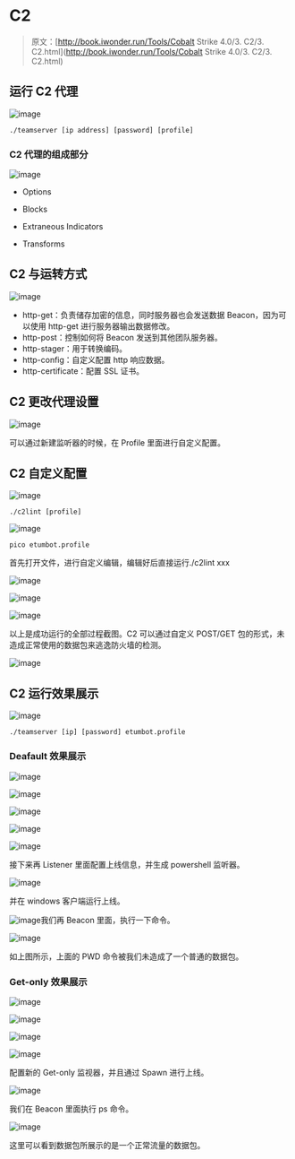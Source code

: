 # C2

> 原文：[http://book.iwonder.run/Tools/Cobalt Strike 4.0/3\. C2/3\. C2.html](http://book.iwonder.run/Tools/Cobalt Strike 4.0/3\. C2/3\. C2.html)

## 运行 C2 代理

![image](img/2d49e767d0fb323c7e2f65078aafa0bd.png)

```
./teamserver [ip address] [password] [profile] 
```

### C2 代理的组成部分

![image](img/5ba14e8c18c2ace2bbc3de83f3902e6d.png)

*   Options

*   Blocks

*   Extraneous Indicators
*   Transforms

## C2 与运转方式

![image](img/9c37c0b673987e08f35fd8b2ecc5233d.png)

*   http-get：负责储存加密的信息，同时服务器也会发送数据 Beacon，因为可以使用 http-get 进行服务器输出数据修改。
*   http-post：控制如何将 Beacon 发送到其他团队服务器。
*   http-stager：用于转换编码。
*   http-config：自定义配置 http 响应数据。
*   http-certificate：配置 SSL 证书。

## C2 更改代理设置

![image](img/86e363fca8ec38d71526090660ad3c81.png)

可以通过新建监听器的时候，在 Profile 里面进行自定义配置。

## C2 自定义配置

![image](img/483cf66cdee751c683df809a1b33dd7b.png)

```
./c2lint [profile] 
```

![image](img/18e37de3f94044f864113d6b00692690.png)

```
pico etumbot.profile 
```

首先打开文件，进行自定义编辑，编辑好后直接运行./c2lint xxx

![image](img/ec05331c4ceba3e1610c2f62f67a8f32.png)

![image](img/b5cfe4cc9cc80a237abab2fb5edb302a.png)

![image](img/3b8f472a69f4f33cf3ecc6b5f66dc451.png)

以上是成功运行的全部过程截图。C2 可以通过自定义 POST/GET 包的形式，未造成正常使用的数据包来逃逸防火墙的检测。

![image](img/c400177ced37d96a0b31268b1e8a6e44.png)

## C2 运行效果展示

![image](img/c3387bbefa87850527210d3eca04d16e.png)

```
./teamserver [ip] [password] etumbot.profile 
```

### Deafault 效果展示

![image](img/6fd10ce8b0e882581ad1b61418071bbd.png)

![image](img/cf562c0853333389143d667475cf4bbf.png)

![image](img/15c9ed44f91d71c0d8707c8fa2512f0e.png)

![image](img/000c2639e33af5fadcd17c8beb0b1e77.png)

![image](img/01b252e7e10a8e5988f55cd283addf07.png)

接下来再 Listener 里面配置上线信息，并生成 powershell 监听器。

![image](img/8898be4bf957750b8898628fcbe7ba49.png)

并在 windows 客户端运行上线。

![image](img/03aad1bc21393ae3100338c212ea59f6.png)我们再 Beacon 里面，执行一下命令。

![image](img/7b3064dbfce3c071ffcf3f2ac4335626.png)

如上图所示，上面的 PWD 命令被我们未造成了一个普通的数据包。

### Get-only 效果展示

![image](img/0324bd2d15ec2af9036a90f9cb3102d4.png)

![image](img/c8dd80c3d59da9d62afaf945714e0213.png)

![image](img/b13e13a1063c8bd1dbed9fa460b625dc.png)

![image](img/8db7ea73dcd165bed8c1851952517c76.png)

配置新的 Get-only 监视器，并且通过 Spawn 进行上线。

![image](img/36087efa608e4b80418cecfe7ab12849.png)

我们在 Beacon 里面执行 ps 命令。

![image](img/037f0f3f0df6a3430b03ecfc3892febf.png)

这里可以看到数据包所展示的是一个正常流量的数据包。

